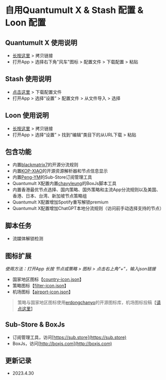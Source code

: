 # 自用Quantumult X & Stash 配置 & Loon 配置
## Quantumult X 使用说明
- [长按这里](https://raw.githubusercontent.com/fanmingming/Rules/main/QuantumultX.conf) > 拷贝链接
- 打开App > 选择右下角"风车"图标 > 配置文件 > 下载配置 > 粘贴
## Stash 使用说明
- [点击这里](https://raw.githubusercontent.com/fanmingming/Rules/main/Stash.yaml) > 下载配置文件
- 打开App > 选择“设置” > 配置文件 > 从文件导入 > 选择
## Loon 使用说明
- [长按这里](https://raw.githubusercontent.com/fanmingming/Rules/main/Loon.conf) > 拷贝链接
- 打开App > 选择“设置” > 找到“编辑”类目下的从URL下载 > 粘贴
## 包含功能
- 内置[blackmatrix7](https://github.com/blackmatrix7)的开源分流规则
- 内置[KOP-XIAO](https://github.com/KOP-XIAO)的开源资源解析器和节点信息显示
- 内置[Peng-YM](https://github.com/Peng-YM)的Sub-Store订阅管理工具
- Quantumult X配置内置[chavyleung](https://github.com/chavyleung)的BoxJs脚本工具
- 内置香港最优节点选择、国内策略、国外策略和主流App分流规则以及美国、香港、日本、台湾、新加坡节点策略组
- Quantumult X配置增加Spotify重写解锁premium
- Quantumult X配置增加ChatGPT本地分流规则（访问前手动选择支持的节点）
## 脚本任务
- 流媒体解锁检测
## 图标扩展
*使用方法：打开App 长按 节点或策略 > 图标 > 点击右上角“+”，输入json链接*
- 国家地区图标【[country-icon.json](https://raw.githubusercontent.com/fanmingming/Rules/main/country-icon.json)】
- 策略图标【[filter-icon.json](https://raw.githubusercontent.com/fanmingming/Rules/main/filter-icon.json)】
- 机场图标【[airport-icon.json](https://raw.githubusercontent.com/fanmingming/Rules/main/airport-icon.json)】
> 策略与国家地区图标使用[erdongchanyo](https://github.com/erdongchanyo)的开源图标库，机场图标投稿【[请点这里](https://t.me/fanmingming)】
## Sub-Store & BoxJs
- 订阅管理工具，访问[https://sub.store](https://sub.store)
- BoxJs，访问[http://boxjs.com](http://boxjs.com)
## 更新记录
- 2023.4.30
